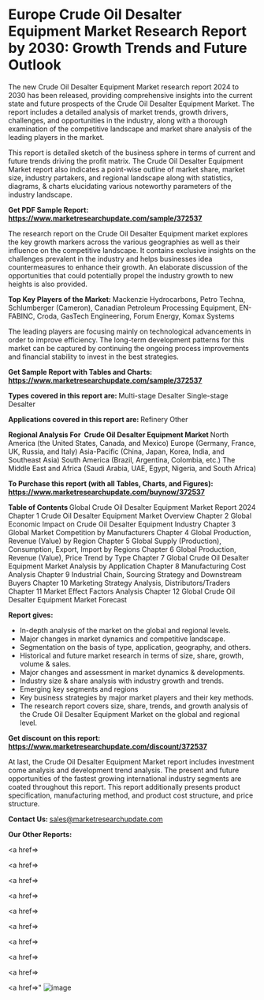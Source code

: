 # Europe Crude Oil Desalter Equipment Market Research Report by 2030: Growth Trends and Future Outlook

The new Crude Oil Desalter Equipment Market research report 2024 to 2030 has been released, providing comprehensive insights into the current state and future prospects of the Crude Oil Desalter Equipment Market. The report includes a detailed analysis of market trends, growth drivers, challenges, and opportunities in the industry, along with a thorough examination of the competitive landscape and market share analysis of the leading players in the market.

This report is detailed sketch of the business sphere in terms of current and future trends driving the profit matrix. The Crude Oil Desalter Equipment Market report also indicates a point-wise outline of market share, market size, industry partakers, and regional landscape along with statistics, diagrams, &amp; charts elucidating various noteworthy parameters of the industry landscape.

<strong><b>Get PDF Sample Report: <a href=https://www.marketresearchupdate.com/sample/372537>https://www.marketresearchupdate.com/sample/372537</a></b></strong>

The research report on the Crude Oil Desalter Equipment market explores the key growth markers across the various geographies as well as their influence on the competitive landscape. It contains exclusive insights on the challenges prevalent in the industry and helps businesses idea countermeasures to enhance their growth. An elaborate discussion of the opportunities that could potentially propel the industry growth to new heights is also provided.

<strong><b>Top Key Players of the Market:
</b></strong>Mackenzie Hydrocarbons, Petro Techna, Schlumberger (Cameron), Canadian Petroleum Processing Equipment, EN-FABINC, Croda, GasTech Engineering, Forum Energy, Komax Systems<strong><b>
</b></strong>

The leading players are focusing mainly on technological advancements in order to improve efficiency. The long-term development patterns for this market can be captured by continuing the ongoing process improvements and financial stability to invest in the best strategies.

<strong><b>Get Sample Report with Tables and Charts: <a href=https://www.marketresearchupdate.com/sample/372537>https://www.marketresearchupdate.com/sample/372537</a></b></strong>

<strong><b>Types covered in this report are:
</b></strong>Multi-stage Desalter
Single-stage Desalter<strong><b>
</b></strong>

<strong><b>Applications covered in this report are:
</b></strong>Refinery
Other<strong><b>
</b></strong>

<strong><b>Regional Analysis For  Crude Oil Desalter Equipment Market</b></strong><strong><b>
</b></strong>North America (the United States, Canada, and Mexico)
Europe (Germany, France, UK, Russia, and Italy)
Asia-Pacific (China, Japan, Korea, India, and Southeast Asia)
South America (Brazil, Argentina, Colombia, etc.)
The Middle East and Africa (Saudi Arabia, UAE, Egypt, Nigeria, and South Africa)

<strong><b>To Purchase this report (with all Tables, Charts, and Figures): <a href=https://www.marketresearchupdate.com/buynow/372537>https://www.marketresearchupdate.com/buynow/372537</a></b></strong>

<strong><b>Table of Contents</b></strong><strong><b>
</b></strong>Global Crude Oil Desalter Equipment Market Report 2024
Chapter 1 Crude Oil Desalter Equipment Market Overview
Chapter 2 Global Economic Impact on Crude Oil Desalter Equipment Industry
Chapter 3 Global Market Competition by Manufacturers
Chapter 4 Global Production, Revenue (Value) by Region
Chapter 5 Global Supply (Production), Consumption, Export, Import by Regions
Chapter 6 Global Production, Revenue (Value), Price Trend by Type
Chapter 7 Global Crude Oil Desalter Equipment Market Analysis by Application
Chapter 8 Manufacturing Cost Analysis
Chapter 9 Industrial Chain, Sourcing Strategy and Downstream Buyers
Chapter 10 Marketing Strategy Analysis, Distributors/Traders
Chapter 11 Market Effect Factors Analysis
Chapter 12 Global Crude Oil Desalter Equipment Market Forecast

<strong><b>Report gives:</b></strong>

- In-depth analysis of the market on the global and regional levels.
- Major changes in market dynamics and competitive landscape.
- Segmentation on the basis of type, application, geography, and others.
- Historical and future market research in terms of size, share, growth, volume &amp; sales.
- Major changes and assessment in market dynamics &amp; developments.
- Industry size &amp; share analysis with industry growth and trends.
- Emerging key segments and regions
- Key business strategies by major market players and their key methods.
- The research report covers size, share, trends, and growth analysis of the Crude Oil Desalter Equipment Market on the global and regional level.

<strong><b>Get discount on this report: <a href=https://www.marketresearchupdate.com/discount/372537>https://www.marketresearchupdate.com/discount/372537</a></b></strong>

At last, the Crude Oil Desalter Equipment Market report includes investment come analysis and development trend analysis. The present and future opportunities of the fastest growing international industry segments are coated throughout this report. This report additionally presents product specification, manufacturing method, and product cost structure, and price structure.

<strong><b>Contact Us:
</b></strong>sales@marketresearchupdate.com

<strong>Our Other Reports:</strong>

<a href=></a>

<a href=></a>

<a href=></a>

<a href=></a>

<a href=></a>

<a href=></a>

<a href=></a>

<a href=></a>

<a href=></a>

<a href=></a>"
![image](https://github.com/Gayatrikarjule/Market-Analysis-360/assets/97346546/97e4f8a4-ebeb-42f7-9626-a03d23b02dea)

